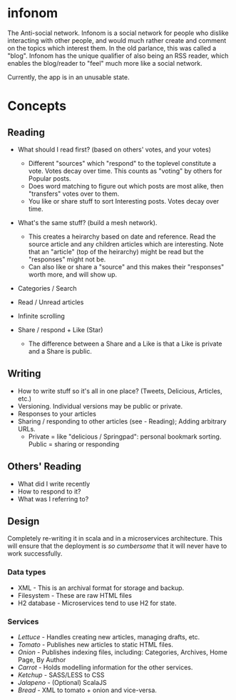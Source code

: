 # infonom #

The Anti-social network. Infonom is a social network for people who dislike
interacting with other people, and would much rather create and comment on the
topics which interest them. In the old parlance, this was called a "blog".
Infonom has the unique qualifier of also being an RSS reader, which enables the
blog/reader to "feel" much more like a social network.

Currently, the app is in an unusable state.

# Concepts #

## Reading ##
 * What should I read first? (based on others' votes, and your votes)
   - Different "sources" which "respond" to the toplevel constitute a vote.
     Votes decay over time. This counts as "voting" by others for Popular
     posts.
   - Does word matching to figure out which posts are most alike, then
     "transfers" votes over to them.
   - You like or share stuff to sort Interesting posts. Votes decay over time.
 * What's the same stuff? (build a mesh network).
   - This creates a heirarchy based on date and reference. Read the source
     article and any children articles which are interesting. Note that an
     "article" (top of the heirarchy) might be read but the "responses" might
     not be.
   - Can also like or share a "source" and this makes their "responses" worth
     more, and will show up.
 * Categories / Search
 * Read / Unread articles
 * Infinite scrolling

 * Share / respond +  Like (Star)
   - The difference between a Share and a Like is that a Like is private and
     a Share is public.

## Writing ##
 * How to write stuff so it's all in one place? (Tweets, Delicious, Articles,
   etc.)
 * Versioning. Individual versions may be public or private.
 * Responses to your articles
 * Sharing / responding to other articles (see - Reading); Adding arbitrary
   URLs.
   - Private = like "delicious / Springpad": personal bookmark sorting. Public
     = sharing or responding

## Others' Reading ##
 * What did I write recently
 * How to respond to it?
 * What was I referring to?


## Design ##

Completely re-writing it in scala and in a microservices architecture. This
will ensure that the deployment is *so cumbersome* that it will never have to
work successfully.

### Data types ###

* XML - This is an archival format for storage and backup.
* Filesystem - These are raw HTML files
* H2 database - Microservices tend to use H2 for state.

### Services ###

* *Lettuce* - Handles creating new articles, managing drafts, etc.
* *Tomato* - Publishes new articles to static HTML files.
* *Onion* - Publishes indexing files, including: Categories, Archives, Home
  Page, By Author
* *Carrot* - Holds modelling information for the other services.
* *Ketchup* - SASS/LESS to CSS
* *Jalapeno* - (Optional) ScalaJS
* *Bread* - XML to tomato + onion and vice-versa.


